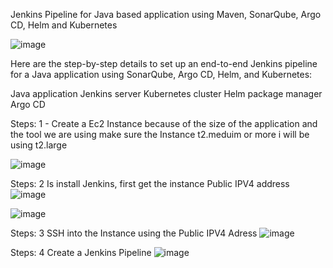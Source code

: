 Jenkins Pipeline for Java based application using Maven, SonarQube, Argo CD, Helm and Kubernetes

![image](https://github.com/rogerbarrow/CI-CD-pipeline-jenkins-Docker/assets/46138186/0183ac53-6a9a-4efd-9197-71fed36bb4cf)

Here are the step-by-step details to set up an end-to-end Jenkins pipeline for a Java application using SonarQube, Argo CD, Helm, and Kubernetes:

Java application 
Jenkins server
Kubernetes cluster
Helm package manager
Argo CD

Steps: 1 - Create a Ec2 Instance because of the size of the application and the tool we are using make sure the Instance t2.meduim or more i will be using t2.large 

![image](https://github.com/rogerbarrow/CI-CD-pipeline-jenkins-Docker/assets/46138186/e2d7dfb5-0590-4873-b496-ddff02e1aab0)

Steps: 2 Is install Jenkins, first get the instance Public IPV4 address
![image](https://github.com/rogerbarrow/CI-CD-pipeline-jenkins-Docker/assets/46138186/84b5a7b1-8705-4050-9a33-7572f93bdbc4)


![image](https://github.com/rogerbarrow/CI-CD-pipeline-jenkins-Docker/assets/46138186/0994aa12-72cc-4427-a7f5-344075a54935)

Steps: 3 SSH into the Instance using the Public IPV4 Adress 
![image](https://github.com/rogerbarrow/CI-CD-pipeline-jenkins-Docker/assets/46138186/923035a4-4e92-4572-8221-597ba556c5ce)

Steps: 4 Create a Jenkins Pipeline 
![image](https://github.com/rogerbarrow/CI-CD-pipeline-jenkins-Docker/assets/46138186/4cfb74c3-a66b-445f-846e-dadf35ff294e)

